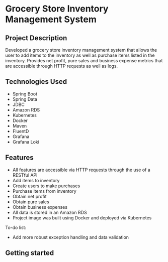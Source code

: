 # Grocery Store Inventory Management System

## Project Description

Developed a grocery store inventory management system that allows the user to add items to the inventory as well as purchase items listed in the inventory. Provides net profit, pure sales and business expense metrics that are accessible through HTTP requests as well as logs.

## Technologies Used

* Spring Boot
* Spring Data
* JDBC
* Amazon RDS
* Kubernetes
* Docker
* Maven
* FluentD
* Grafana
* Grafana Loki

## Features

* All features are accessible via HTTP requests through the use of a RESTful API
* Add items to inventory
* Create users to make purchases
* Purchase items from inventory
* Obtain net profit
* Obtain pure sales
* Obtain business expenses
* All data is stored in an Amazon RDS
* Project image was built using Docker and deployed via Kubernetes

To-do list:

* Add more robust exception handling and data validation

## Getting started
